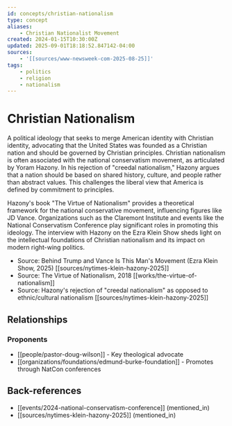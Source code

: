 ```yaml
---
id: concepts/christian-nationalism
type: concept
aliases:
    - Christian Nationalist Movement
created: 2024-01-15T10:30:00Z
updated: 2025-09-01T18:18:52.847142-04:00
sources:
    - '[[sources/www-newsweek-com-2025-08-25]]'
tags:
    - politics
    - religion
    - nationalism
---
```


# Christian Nationalism

A political ideology that seeks to merge American identity with Christian identity, advocating that the United States was founded as a Christian nation and should be governed by Christian principles. Christian nationalism is often associated with the national conservatism movement, as articulated by Yoram Hazony. In his rejection of "creedal nationalism," Hazony argues that a nation should be based on shared history, culture, and people rather than abstract values. This challenges the liberal view that America is defined by commitment to principles. 

Hazony's book "The Virtue of Nationalism" provides a theoretical framework for the national conservative movement, influencing figures like JD Vance. Organizations such as the Claremont Institute and events like the National Conservatism Conference play significant roles in promoting this ideology. The interview with Hazony on the Ezra Klein Show sheds light on the intellectual foundations of Christian nationalism and its impact on modern right-wing politics.

- Source: Behind Trump and Vance Is This Man's Movement (Ezra Klein Show, 2025) [[sources/nytimes-klein-hazony-2025]]
- Source: The Virtue of Nationalism, 2018 [[works/the-virtue-of-nationalism]]
- Source: Hazony's rejection of "creedal nationalism" as opposed to ethnic/cultural nationalism [[sources/nytimes-klein-hazony-2025]]

## Relationships

### Proponents
- [[people/pastor-doug-wilson]] - Key theological advocate
- [[organizations/foundations/edmund-burke-foundation]] - Promotes through NatCon conferences

## Back-references
<!-- Auto-maintained by the system -->
- [[events/2024-national-conservatism-conference]] (mentioned_in)
- [[sources/nytimes-klein-hazony-2025]] (mentioned_in)

